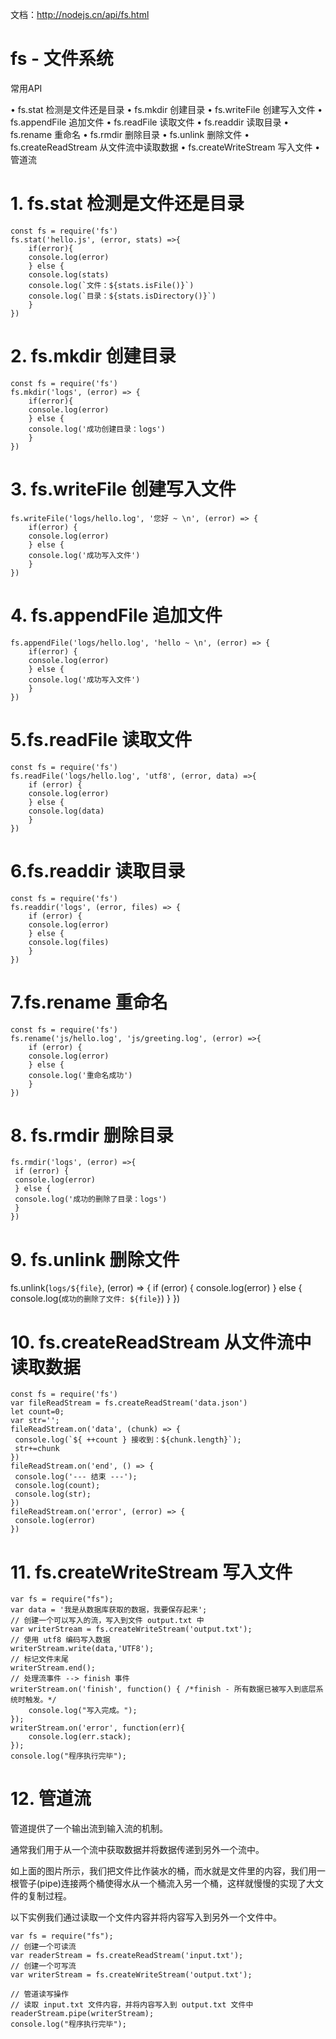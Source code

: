 

文档：http://nodejs.cn/api/fs.html


# fs - 文件系统

常用API

• fs.stat                   检测是文件还是目录
• fs.mkdir                  创建目录
• fs.writeFile              创建写入文件
• fs.appendFile             追加文件
• fs.readFile               读取文件
• fs.readdir                读取目录
• fs.rename                 重命名
• fs.rmdir                  删除目录
• fs.unlink                 删除文件
• fs.createReadStream       从文件流中读取数据
• fs.createWriteStream      写入文件
• 管道流


# 1. fs.stat 检测是文件还是目录

```
const fs = require('fs')
fs.stat('hello.js', (error, stats) =>{
    if(error){
    console.log(error)
    } else {
    console.log(stats)
    console.log(`文件：${stats.isFile()}`)
    console.log(`目录：${stats.isDirectory()}`)
    }
})

```


# 2. fs.mkdir 创建目录

```
const fs = require('fs')
fs.mkdir('logs', (error) => {
    if(error){
    console.log(error)
    } else {
    console.log('成功创建目录：logs')
    }
})
```


# 3. fs.writeFile 创建写入文件

```
fs.writeFile('logs/hello.log', '您好 ~ \n', (error) => {
    if(error) {
    console.log(error)
    } else {
    console.log('成功写入文件')
    }
})
```


# 4. fs.appendFile 追加文件

```
fs.appendFile('logs/hello.log', 'hello ~ \n', (error) => {
    if(error) {
    console.log(error)
    } else {
    console.log('成功写入文件')
    }
})
```


# 5.fs.readFile 读取文件

```
const fs = require('fs')
fs.readFile('logs/hello.log', 'utf8', (error, data) =>{
    if (error) {
    console.log(error)
    } else {
    console.log(data)
    }
})
```


# 6.fs.readdir 读取目录

```
const fs = require('fs')
fs.readdir('logs', (error, files) => {
    if (error) {
    console.log(error)
    } else {
    console.log(files)
    }
})
```


# 7.fs.rename 重命名
```
const fs = require('fs')
fs.rename('js/hello.log', 'js/greeting.log', (error) =>{
    if (error) {
    console.log(error)
    } else {
    console.log('重命名成功')
    }
})
```


# 8. fs.rmdir 删除目录

```
fs.rmdir('logs', (error) =>{
 if (error) {
 console.log(error)
 } else {
 console.log('成功的删除了目录：logs')
 }
})
```


# 9. fs.unlink 删除文件
fs.unlink(`logs/${file}`, (error) => {
 if (error) {
 console.log(error)
 } else {
 console.log(`成功的删除了文件: ${file}`)
 }
})


# 10. fs.createReadStream 从文件流中读取数据

```
const fs = require('fs')
var fileReadStream = fs.createReadStream('data.json')
let count=0;
var str='';
fileReadStream.on('data', (chunk) => {
 console.log(`${ ++count } 接收到：${chunk.length}`);
 str+=chunk
})
fileReadStream.on('end', () => {
 console.log('--- 结束 ---');
 console.log(count);
 console.log(str);
})
fileReadStream.on('error', (error) => {
 console.log(error)
})
```


# 11. fs.createWriteStream 写入文件

```
var fs = require("fs");
var data = '我是从数据库获取的数据，我要保存起来';
// 创建一个可以写入的流，写入到文件 output.txt 中
var writerStream = fs.createWriteStream('output.txt');
// 使用 utf8 编码写入数据
writerStream.write(data,'UTF8');
// 标记文件末尾
writerStream.end();
// 处理流事件 --> finish 事件
writerStream.on('finish', function() { /*finish - 所有数据已被写入到底层系统时触发。*/
    console.log("写入完成。");
});
writerStream.on('error', function(err){
    console.log(err.stack);
});
console.log("程序执行完毕");

```



# 12. 管道流

管道提供了一个输出流到输入流的机制。

通常我们用于从一个流中获取数据并将数据传递到另外一个流中。

如上面的图片所示，我们把文件比作装水的桶，而水就是文件里的内容，我们用一根管子(pipe)连接两个桶使得水从一个桶流入另一个桶，这样就慢慢的实现了大文件的复制过程。

以下实例我们通过读取一个文件内容并将内容写入到另外一个文件中。

```
var fs = require("fs");
// 创建一个可读流
var readerStream = fs.createReadStream('input.txt');
// 创建一个可写流
var writerStream = fs.createWriteStream('output.txt');

// 管道读写操作
// 读取 input.txt 文件内容，并将内容写入到 output.txt 文件中
readerStream.pipe(writerStream);
console.log("程序执行完毕");

```







